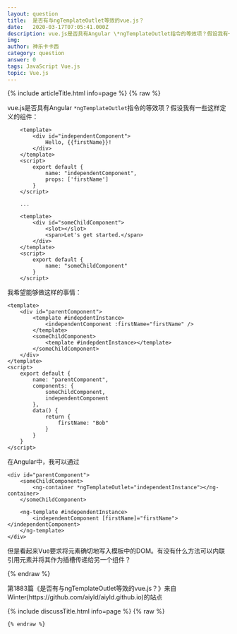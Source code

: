 ```yaml
---
layout: question
title:  是否有与ngTemplateOutlet等效的vue.js？
date:   2020-03-17T07:05:41.000Z
description: vue.js是否具有Angular \*ngTemplateOutlet指令的等效项？假设我有一些这样定义的组件：    <template>    ...
img: 
author: 神乐卡卡西
category: question
answer: 0
tags: JavaScript Vue.js
topic: Vue.js
---
```

<div class="article-root">
  <div class="article">
    {% include articleTitle.html info=page %}
    {% raw %}
    <div class="article-content"><p><font style="vertical-align: inherit;"><font style="vertical-align: inherit;">vue.js是否具有Angular </font></font><code>*ngTemplateOutlet</code><font style="vertical-align: inherit;"><font style="vertical-align: inherit;">指令</font><font style="vertical-align: inherit;">的等效项</font><font style="vertical-align: inherit;">？</font><font style="vertical-align: inherit;">假设我有一些这样定义的组件：</font></font></p>

<pre><code>    &lt;template&gt;<font></font>
        &lt;div id="independentComponent"&gt;<font></font>
            Hello, {{firstName}}!<font></font>
        &lt;/div&gt;<font></font>
    &lt;/template&gt;<font></font>
    &lt;script&gt;<font></font>
        export default {<font></font>
            name: "independentComponent",<font></font>
            props: ['firstName']<font></font>
        }<font></font>
    &lt;/script&gt;<font></font>
<font></font>
    ...<font></font>
<font></font>
    &lt;template&gt;<font></font>
        &lt;div id="someChildComponent"&gt;<font></font>
            &lt;slot&gt;&lt;/slot&gt;<font></font>
            &lt;span&gt;Let's get started.&lt;/span&gt;<font></font>
        &lt;/div&gt;<font></font>
    &lt;/template&gt;<font></font>
    &lt;script&gt;<font></font>
        export default {<font></font>
            name: "someChildComponent"<font></font>
        }<font></font>
    &lt;/script&gt;<font></font>
</code></pre>

<p><font style="vertical-align: inherit;"><font style="vertical-align: inherit;">我希望能够做这样的事情：</font></font></p>

<pre><code>&lt;template&gt;<font></font>
    &lt;div id="parentComponent"&gt;<font></font>
        &lt;template #indepdentInstance&gt;<font></font>
            &lt;independentComponent :firstName="firstName" /&gt;<font></font>
        &lt;/template&gt;<font></font>
        &lt;someChildComponent&gt;<font></font>
            &lt;template #indepdentInstance&gt;&lt;/template&gt;<font></font>
        &lt;/someChildComponent&gt;<font></font>
    &lt;/div&gt;<font></font>
&lt;/template&gt;<font></font>
&lt;script&gt;<font></font>
    export default {<font></font>
        name: "parentComponent",<font></font>
        components: {<font></font>
            someChildComponent,<font></font>
            independentComponent<font></font>
        },<font></font>
        data() {<font></font>
            return {<font></font>
                firstName: "Bob"<font></font>
            }<font></font>
        }<font></font>
    }<font></font>
&lt;/script&gt;<font></font>
</code></pre>

<p><font style="vertical-align: inherit;"><font style="vertical-align: inherit;">在Angular中，我可以通过</font></font></p>

<pre><code>&lt;div id="parentComponent"&gt;<font></font>
    &lt;someChildComponent&gt;<font></font>
        &lt;ng-container *ngTemplateOutlet="independentInstance"&gt;&lt;/ng-container&gt;<font></font>
    &lt;/someChildComponent&gt;<font></font>
<font></font>
    &lt;ng-template #independentInstance&gt;<font></font>
        &lt;independentComponent [firstName]="firstName"&gt;&lt;/independentComponent&gt;<font></font>
    &lt;/ng-template&gt;<font></font>
&lt;/div&gt;<font></font>
</code></pre>

<p><font style="vertical-align: inherit;"><font style="vertical-align: inherit;">但是看起来Vue要求将元素确切地写入模板中的DOM。</font><font style="vertical-align: inherit;">有没有什么方法可以内联引用元素并将其作为插槽传递给另一个组件？</font></font></p></div>
    {% endraw %}
  </div>
  <p class="winter_mark">第1883篇《是否有与ngTemplateOutlet等效的vue.js？》来自Winter(https://github.com/aiyld/aiyld.github.io)的站点</p>
  <div class="discuss-wrapper">
    {% include discussTitle.html info=page %}
    {% raw %}
    
    {% endraw %}
  </div>
<div>
